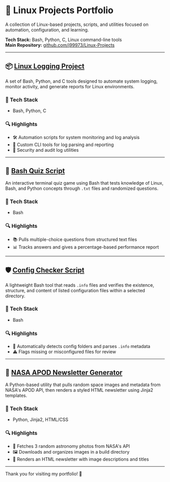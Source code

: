 # 🧾 Linux Projects Portfolio

A collection of Linux-based projects, scripts, and utilities focused on automation, configuration, and learning.

**Tech Stack:** Bash, Python, C, Linux command-line tools  
**Main Repository:** [github.com/j99973/Linux-Projects](https://github.com/j99973/Linux-Projects)

---

## 📦 [Linux Logging Project](https://github.com/j99973/Linux-Projects/issues/1)

A set of Bash, Python, and C tools designed to automate system logging, monitor activity, and generate reports for Linux environments.

### 🔧 Tech Stack
- Bash, Python, C

### 🔍 Highlights
- 🛠️ Automation scripts for system monitoring and log analysis
- 🧪 Custom CLI tools for log parsing and reporting
- 🔐 Security and audit log utilities

---

## 🎯 [Bash Quiz Script](https://github.com/j99973/Linux-Projects/issues/2)

An interactive terminal quiz game using Bash that tests knowledge of Linux, Bash, and Python concepts through `.txt` files and randomized questions.

### 🔧 Tech Stack
- Bash

### 🔍 Highlights
- 📚 Pulls multiple-choice questions from structured text files
- 📊 Tracks answers and gives a percentage-based performance report

---

## 🛡️ [Config Checker Script](https://github.com/j99973/Linux-Projects/issues/3)

A lightweight Bash tool that reads `.info` files and verifies the existence, structure, and content of listed configuration files within a selected directory.

### 🔧 Tech Stack
- Bash

### 🔍 Highlights
- 📂 Automatically detects config folders and parses `.info` metadata
- ⚠️ Flags missing or misconfigured files for review

---

## 🌌 [NASA APOD Newsletter Generator](https://github.com/j99973/Linux-Projects/issues/6)

A Python-based utility that pulls random space images and metadata from NASA's APOD API, then renders a styled HTML newsletter using Jinja2 templates.

### 🔧 Tech Stack
- Python, Jinja2, HTML/CSS

### 🔍 Highlights
- 🌠 Fetches 3 random astronomy photos from NASA's API
- 🖼️ Downloads and organizes images in a build directory
- 📰 Renders an HTML newsletter with image descriptions and titles

---

Thank you for visiting my portfolio! 🚀
